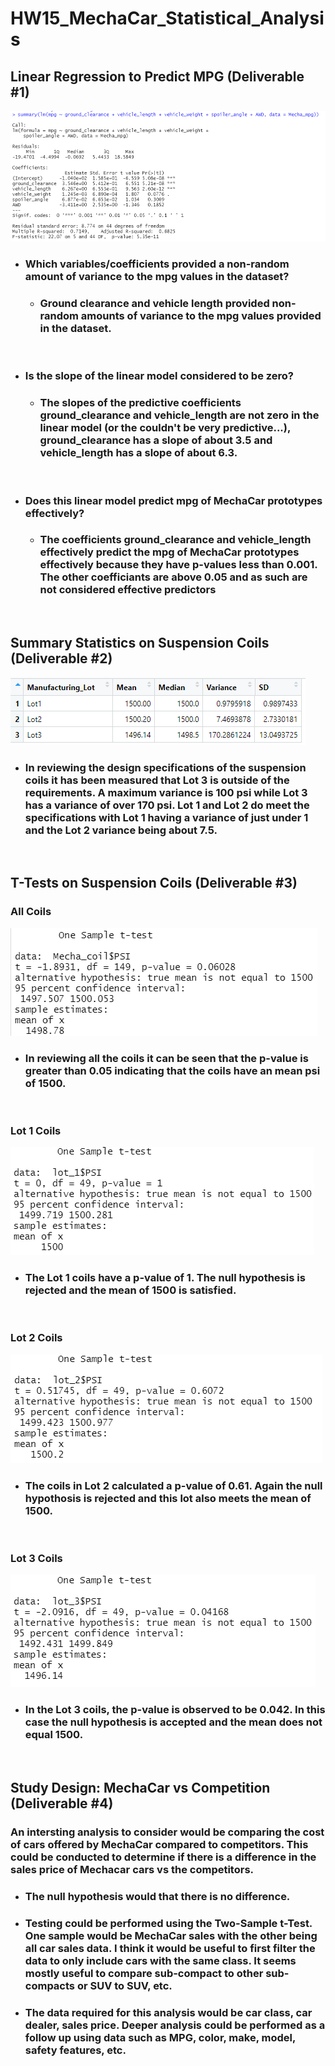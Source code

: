 # HW15_MechaCar_Statistical_Analysis

## Linear Regression to Predict MPG (Deliverable #1)

![](https://github.com/ethiry99/HW15_MechaCar_Statistical_Analysis/blob/main/Resources/Multiple_lm_Summary.png)

   * ###   Which variables/coefficients provided a non-random amount of variance to the mpg values in the dataset?
 
     * ### Ground clearance and vehicle length provided non-random amounts of variance to the mpg values provided in the dataset.
&nbsp;
   * ### Is the slope of the linear model considered to be zero? 
      * ### The slopes of the predictive coefficients ground_clearance and vehicle_length are not zero in the linear model (or the couldn't be very predictive...),  ground_clearance has a slope of about 3.5 and vehicle_length has a slope of about 6.3. 
&nbsp;
   * ### Does this linear model predict mpg of MechaCar prototypes effectively? 
      * ### The coefficients ground_clearance and vehicle_length effectively predict the mpg of MechaCar prototypes effectively because they have p-values less than 0.001.  The other coefficiants are above 0.05 and as such are not considered effective predictors
&nbsp;
&nbsp;  
## Summary Statistics on Suspension Coils (Deliverable #2)
![](https://github.com/ethiry99/HW15_MechaCar_Statistical_Analysis/blob/main/Resources/summary_dataframe.png)
 * ###  In reviewing the design specifications of the suspension coils it has been measured that Lot 3 is outside of the requirements.  A maximum variance is 100 psi while Lot 3 has a variance of over 170 psi.  Lot 1 and Lot 2 do meet the specifications with Lot 1 having a variance of just under 1 and the Lot 2 variance being about 7.5.
&nbsp;
&nbsp;  
## T-Tests on Suspension Coils  (Deliverable #3)
### All Coils
![](https://github.com/ethiry99/HW15_MechaCar_Statistical_Analysis/blob/main/Resources/t_test_PSI_All_Lots.png)

* ### In reviewing all the coils it can be seen that the p-value is greater than 0.05 indicating that the coils have an mean psi of 1500.
&nbsp;
### Lot 1 Coils
![](https://github.com/ethiry99/HW15_MechaCar_Statistical_Analysis/blob/main/Resources/t_test_PSI_Lot1.png)
* ### The Lot 1 coils have a p-value of 1. The null hypothesis is rejected and the mean of 1500 is satisfied.
&nbsp;
### Lot 2 Coils
![](https://github.com/ethiry99/HW15_MechaCar_Statistical_Analysis/blob/main/Resources/t_test_PSI_Lot2.png)
* ### The coils in Lot 2 calculated a p-value of 0.61.  Again the null hypothosis is rejected and this lot also meets the mean of 1500. 
&nbsp;
### Lot 3 Coils
![](https://github.com/ethiry99/HW15_MechaCar_Statistical_Analysis/blob/main/Resources/t_test_PSI_Lot3.png)
&nbsp;

 * ###  In the Lot 3 coils, the p-value is observed to be 0.042.  In this case the null hypothesis is accepted and the mean does not equal 1500.    
 &nbsp;
&nbsp;  
## Study Design: MechaCar vs Competition (Deliverable #4)
### An intersting analysis to consider would be comparing the cost of cars offered by MechaCar compared to competitors. This could be conducted to determine if there is a difference in the sales price of Mechacar cars vs the competitors.

* ### The null hypothesis would that there is no difference.
* ### Testing could be performed using the Two-Sample t-Test.  One sample would be MechaCar sales with the other being all car sales data.  I think it would be useful to first filter the data to only include cars with the same class.  It seems mostly useful to compare sub-compact to other sub-compacts or SUV to SUV, etc.
* ### The data required for this analysis would be car class, car dealer, sales price.  Deeper analysis could be performed as a follow up using data such as MPG, color, make, model, safety features, etc.  

